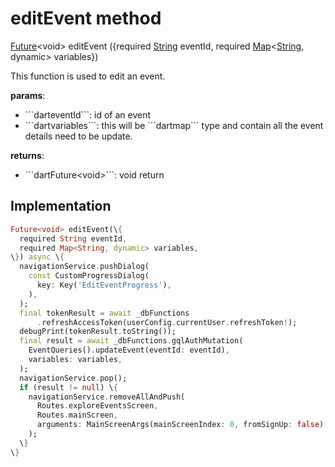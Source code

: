


# editEvent method








[Future](https://api.flutter.dev/flutter/dart-async/Future-class.html)&lt;void> editEvent
(\{required [String](https://api.flutter.dev/flutter/dart-core/String-class.html) eventId, required [Map](https://api.flutter.dev/flutter/dart-core/Map-class.html)&lt;[String](https://api.flutter.dev/flutter/dart-core/String-class.html), dynamic> variables\})





<p>This function is used to edit an event.</p>
<p><strong>params</strong>:</p>
<ul>
<li>```darteventId```: id of an event</li>
<li>```dartvariables```: this will be ```dartmap``` type and contain all the event details need to be update.</li>
</ul>
<p><strong>returns</strong>:</p>
<ul>
<li>```dartFuture&lt;void&gt;```: void return</li>
</ul>



## Implementation

```dart
Future<void> editEvent(\{
  required String eventId,
  required Map<String, dynamic> variables,
\}) async \{
  navigationService.pushDialog(
    const CustomProgressDialog(
      key: Key('EditEventProgress'),
    ),
  );
  final tokenResult = await _dbFunctions
      .refreshAccessToken(userConfig.currentUser.refreshToken!);
  debugPrint(tokenResult.toString());
  final result = await _dbFunctions.gqlAuthMutation(
    EventQueries().updateEvent(eventId: eventId),
    variables: variables,
  );
  navigationService.pop();
  if (result != null) \{
    navigationService.removeAllAndPush(
      Routes.exploreEventsScreen,
      Routes.mainScreen,
      arguments: MainScreenArgs(mainScreenIndex: 0, fromSignUp: false),
    );
  \}
\}
```







